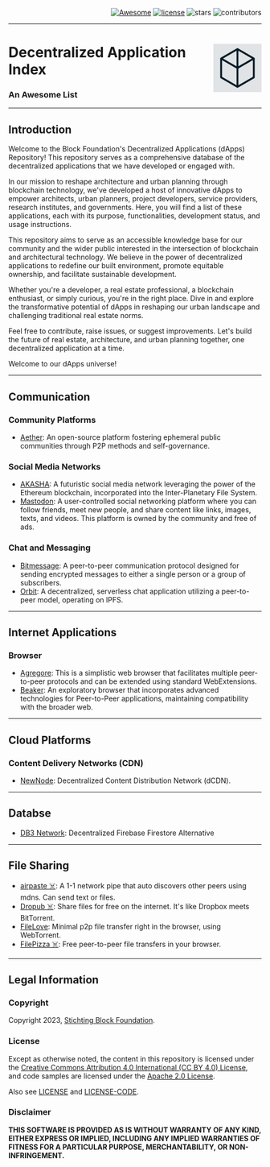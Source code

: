 <div align="right">

  [![Awesome](https://cdn.rawgit.com/block-foundation/index-decentralized-technologies/d7305f38d29fed78fa85652e3a63e154dd8e8829/media/badge.svg)](https://github.com/block-foundation/index-decentralized-technologies)
  [![license](https://img.shields.io/github/license/block-foundation/contracts?color=green&label=license&style=flat-square)](LICENSE.md)
  ![stars](https://img.shields.io/github/stars/block-foundation/contracts?color=blue&label=stars&style=flat-square)
  ![contributors](https://img.shields.io/github/contributors/block-foundation/contracts?color=blue&label=contributors&style=flat-square)

</div>

---

<div>
    <img align="right" src="https://raw.githubusercontent.com/block-foundation/brand/master/src/logo/logo_gray.png" width="96" alt="Block Foundation Logo">
    <h1 align="left">Decentralized Application Index</h1>
    <h3 align="left">An Awesome List</h3>
</div>

---

## Introduction

Welcome to the Block Foundation's Decentralized Applications (dApps) Repository! This repository serves as a comprehensive database of the decentralized applications that we have developed or engaged with.

In our mission to reshape architecture and urban planning through blockchain technology, we've developed a host of innovative dApps to empower architects, urban planners, project developers, service providers, research institutes, and governments. Here, you will find a list of these applications, each with its purpose, functionalities, development status, and usage instructions.

This repository aims to serve as an accessible knowledge base for our community and the wider public interested in the intersection of blockchain and architectural technology. We believe in the power of decentralized applications to redefine our built environment, promote equitable ownership, and facilitate sustainable development.

Whether you're a developer, a real estate professional, a blockchain enthusiast, or simply curious, you're in the right place. Dive in and explore the transformative potential of dApps in reshaping our urban landscape and challenging traditional real estate norms.

Feel free to contribute, raise issues, or suggest improvements. Let's build the future of real estate, architecture, and urban planning together, one decentralized application at a time.

Welcome to our dApps universe!

---

## Communication

### Community Platforms

* [Aether](https://github.com/aethereans/aether-app): An open-source platform fostering ephemeral public communities through P2P methods and self-governance.

### Social Media Networks

* [AKASHA](https://akasha.world): A futuristic social media network leveraging the power of the Ethereum blockchain, incorporated into the Inter-Planetary File System.
* [Mastodon](https://joinmastodon.org): A user-controlled social networking platform where you can follow friends, meet new people, and share content like links, images, texts, and videos. This platform is owned by the community and free of ads.

### Chat and Messaging

* [Bitmessage](https://bitmessage.org): A peer-to-peer communication protocol designed for sending encrypted messages to either a single person or a group of subscribers.
* [Orbit](https://github.com/haadcode/orbit): A decentralized, serverless chat application utilizing a peer-to-peer model, operating on IPFS.

---

## Internet Applications

### Browser

* [Agregore](https://github.com/AgregoreWeb/agregore-browser): This is a simplistic web browser that facilitates multiple peer-to-peer protocols and can be extended using standard WebExtensions.
* [Beaker](https://beakerbrowser.com): An exploratory browser that incorporates advanced technologies for Peer-to-Peer applications, maintaining compatibility with the broader web.

---

## Cloud Platforms

### Content Delivery Networks (CDN)

* [NewNode](https://github.com/clostra/newnode): Decentralized Content Distribution Network (dCDN).

---

## Databse

* [DB3 Network](https://github.com/dbpunk-labs/db3): Decentralized Firebase Firestore Alternative

---

## File Sharing

* [airpaste ☠️](https://github.com/mafintosh/airpaste): A 1-1 network pipe that auto discovers other peers using mdns. Can send text or files.
* [Dropub ☠️](https://dropub.com): Share files for free on the internet. It's like Dropbox meets BitTorrent.
* [FileLove](https://github.com/midzer/filelove): Minimal p2p file transfer right in the browser, using WebTorrent.
* [FilePizza ☠️](https://github.com/kern/filepizza): Free peer-to-peer file transfers in your browser.

---

## Legal Information

### Copyright

Copyright 2023, [Stichting Block Foundation](https://www.blockfoundation.io).

### License

Except as otherwise noted, the content in this repository is licensed under the
[Creative Commons Attribution 4.0 International (CC BY 4.0) License](https://creativecommons.org/licenses/by/4.0/), and
code samples are licensed under the [Apache 2.0 License](http://www.apache.org/licenses/LICENSE-2.0).

Also see [LICENSE](https://github.com/block-foundation/community/blob/master/LICENSE) and [LICENSE-CODE](https://github.com/block-foundation/community/blob/master/LICENSE-CODE).

### Disclaimer

**THIS SOFTWARE IS PROVIDED AS IS WITHOUT WARRANTY OF ANY KIND, EITHER EXPRESS OR IMPLIED, INCLUDING ANY IMPLIED WARRANTIES OF FITNESS FOR A PARTICULAR PURPOSE, MERCHANTABILITY, OR NON-INFRINGEMENT.**
